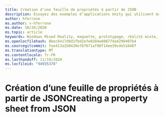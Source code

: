 ```yaml
---
title: Création d’une feuille de propriétés à partir de JSON
description: Essayez des exemples d’applications Unity qui utilisent maquette.
author: hferrone
ms.author: v-hferrone
ms.date: 10/26/2020
ms.topic: article
keywords: Windows Mixed Reality, maquette, prototypage, réalité mixte, réalité virtuelle, VR, MR, feedback, Hub de commentaires, bogues
ms.openlocfilehash: 8becb417d9d1fbd2efe0284e88877da4299407b4
ms.sourcegitcommit: fae413a2b0420e787671af90f14ee39cde51640f
ms.translationtype: MT
ms.contentlocale: fr-FR
ms.lasthandoff: 11/19/2020
ms.locfileid: "94935378"
---
```

# <a name="creating-a-property-sheet-from-json"></a><span data-ttu-id="4a652-104">Création d’une feuille de propriétés à partir de JSON</span><span class="sxs-lookup"><span data-stu-id="4a652-104">Creating a property sheet from JSON</span></span>

<!-- TODO(Harrison/Stefan): Need cool header image from tutorial -->

<!-- TODO(Stefan): Create tutorial content and screenshots -->
